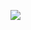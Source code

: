 ![](https://raw.githubusercontent.com/你的GitHub用户名/你的GitHub用户名/main/assets/github-contribution-grid-snake.svg)
